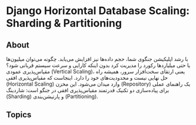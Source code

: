 # Django Horizontal Database Scaling: Sharding & Partitioning

## About
با رشد اپلیکیشن جنگوی شما، حجم داده‌ها نیز افزایش می‌یابد. چگونه می‌توان میلیون‌ها یا حتی میلیاردها رکورد را مدیریت کرد بدون اینکه کارایی و سرعت سیستم قربانی شود؟
مقیاس‌پذیری عمودی (Vertical Scaling)، یعنی ارتقای سخت‌افزار سرور، همیشه راه حل نهایی نیست و محدودیت‌های خود را دارد. اینجاست که مقیاس‌پذیری افقی (Horizontal Scaling) وارد میدان می‌شود. این مخزن (Repository) یک راهنمای عملی برای پیاده‌سازی دو تکنیک قدرتمند مقیاس‌پذیری افقی در جنگو است: شاردینگ (Sharding) و پارتیشن‌بندی (Partitioning).
## Topics
